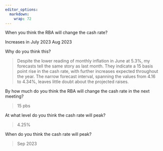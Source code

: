 ```yaml
---
editor_options: 
  markdown: 
    wrap: 72
---
```


When you think the RBA will change the cash rate?

Increases in July 2023 Aug 2023


Why do you think this?

> Despite the lower reading of monthly inflation in June at 5.3%, my forecasts tell the same story as last month. They indicate a 15 basis point rise in the cash rate, with further increases expected throughout the year. The narrow forecast interval, spanning the values from 4.16 to 4.34%, leaves little doubt about the projected raises. 


By how much do you think the RBA will change the cash rate in the next
meeting?

> 15 pbs

At what level do you think the cash rate will peak?

> 4.25%

When do you think the cash rate will peak?

> Sep 2023

